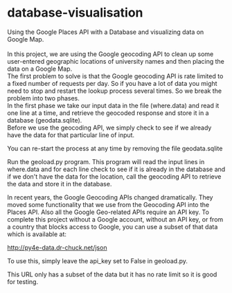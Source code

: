 # database-visualisation
Using the Google Places API with a Database and visualizing data on Google Map.<br><br>
In this project, we are using the Google geocoding API
to clean up some user-entered geographic locations of
university names and then placing the data on a Google
Map.<br>
The first problem to solve is that the Google geocoding
API is rate limited to a fixed number of requests per day.
So if you have a lot of data you might need to stop and
restart the lookup process several times.  So we break
the problem into two phases. <br>
In the first phase we take our input data in the file
(where.data) and read it one line at a time, and retrieve the
geocoded response and store it in a database (geodata.sqlite).<br>
Before we use the geocoding API, we simply check to see if
we already have the data for that particular line of input.<br>

You can re-start the process at any time by removing the file
geodata.sqlite<br>

Run the geoload.py program. This program will read the input
lines in where.data and for each line check to see if it is already
in the database and if we don't have the data for the location,
call the geocoding API to retrieve the data and store it in
the database.<br>

In recent years, the Google Geocoding APIs changed dramatically.
They moved some functionality that we use from the Geocoding API
into the Places API.  Also all the Google Geo-related APIs require an
API key. To complete this project without a Google account,
without an API key, or from a country that blocks
access to Google, you can use a subset of that data which is
available at: <br>

http://py4e-data.dr-chuck.net/json <br>

To use this, simply leave the api_key set to False in 
geoload.py. <br>

This URL only has a subset of the data but it has no rate limit so
it is good for testing. <br>


